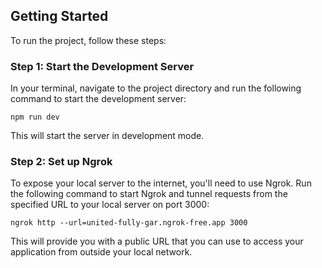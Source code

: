 Getting Started
------------

To run the project, follow these steps:

### Step 1: Start the Development Server

In your terminal, navigate to the project directory and run the following command to start the development server:
```
npm run dev
```
This will start the server in development mode.

### Step 2: Set up Ngrok

To expose your local server to the internet, you'll need to use Ngrok. Run the following command to start Ngrok and tunnel requests from the specified URL to your local server on port 3000:
```
ngrok http --url=united-fully-gar.ngrok-free.app 3000
```
This will provide you with a public URL that you can use to access your application from outside your local network.